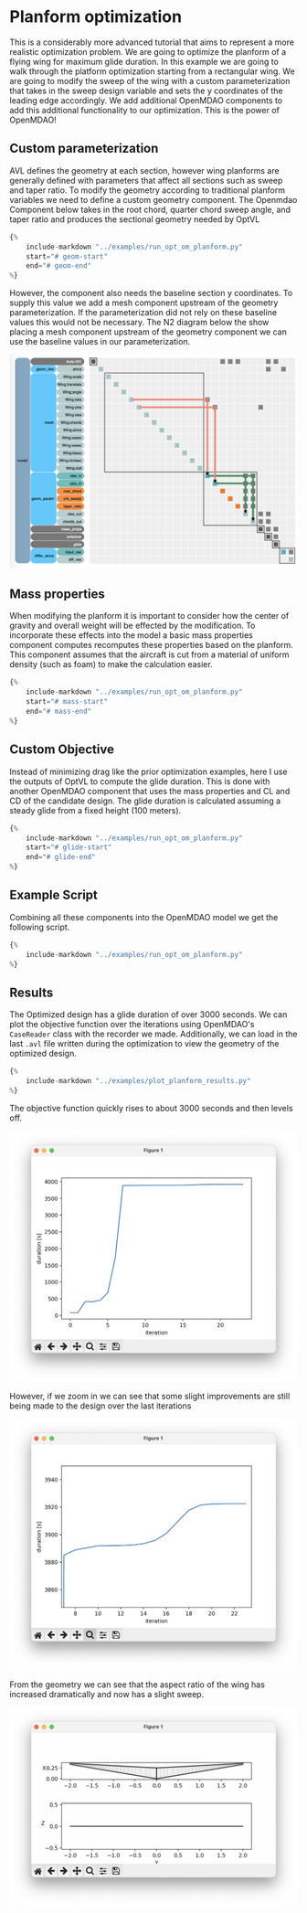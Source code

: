 # Planform optimization

This is a considerably more advanced tutorial that aims to represent a more realistic optimization problem. 
We are going to optimize the planform of a flying wing for maximum glide duration.
In this example we are going to walk through the platform optimization starting from a rectangular wing. 
We are going to modify the sweep of the wing with a custom parameterization that takes in the sweep design variable and sets the y coordinates of the leading edge accordingly. 
We add additional OpenMDAO components to add this additional functionality to our optimization. 
This is the power of OpenMDAO!
<!-- Just add another component and OpenMDAO will figure out how to pass around the right derivative information. -->

## Custom parameterization
AVL defines the geometry at each section, however wing planforms are generally defined with parameters that affect all sections such as sweep and taper ratio. 
To modify the geometry according to traditional planform variables we need to define a custom geometry component. 
The Openmdao Component below takes in the root chord, quarter chord sweep angle, and taper ratio and produces the sectional geometry needed by OptVL
```python
{%
    include-markdown "../examples/run_opt_om_planform.py"
    start="# geom-start"
    end="# geom-end"
%}
```

However, the component also needs the baseline section y coordinates.
To supply this value we add a mesh component upstream of the geometry parameterization. 
If the parameterization did not rely on these baseline values this would not be necessary.
The N2 diagram below the show placing a mesh component upstream of the geometry component we can use the baseline values in our parameterization. 

![n2 planform](figures/n2_planform.png)

## Mass properties
When modifying the planform it is important to consider how the center of gravity and overall weight will be effected by the modification. 
To incorporate these effects into the model a basic mass properties component computes recomputes these properties based on the planform. 
This component assumes that the aircraft is cut from a material of uniform density (such as foam) to make the calculation easier. 
```python
{%
    include-markdown "../examples/run_opt_om_planform.py"
    start="# mass-start"
    end="# mass-end"
%}
```

## Custom Objective
Instead of minimizing drag like the prior optimization examples, here I use the outputs of OptVL to compute the glide duration.
This is done with another OpenMDAO component that uses the mass properties and CL and CD of the candidate design. 
The glide duration is calculated assuming a steady glide from a fixed height (100 meters).

```python
{%
    include-markdown "../examples/run_opt_om_planform.py"
    start="# glide-start"
    end="# glide-end"
%}
```

## Example Script
Combining all these components into the OpenMDAO model we get the following script. 

```python
{%
    include-markdown "../examples/run_opt_om_planform.py"
%}
```

## Results

The Optimized design has a glide duration of over 3000 seconds.
We can plot the objective function over the iterations using OpenMDAO's `CaseReader` class with the recorder we made. 
Additionally, we can load in the last `.avl` file written during the optimization to view the geometry of the optimized design. 
```python
{%
    include-markdown "../examples/plot_planform_results.py"
%}
```

The objective function quickly rises to about 3000 seconds and then levels off. 

![](figures/obj_hist_planform.png)

However, if we zoom in we can see that some slight improvements are still being made to the design over the last iterations

![](figures/obj_hist_planform_zoomed.png)

From the geometry we can see that the aspect ratio of the wing has increased dramatically and now has a slight sweep.

![](figures/planform_geom_opt.png)